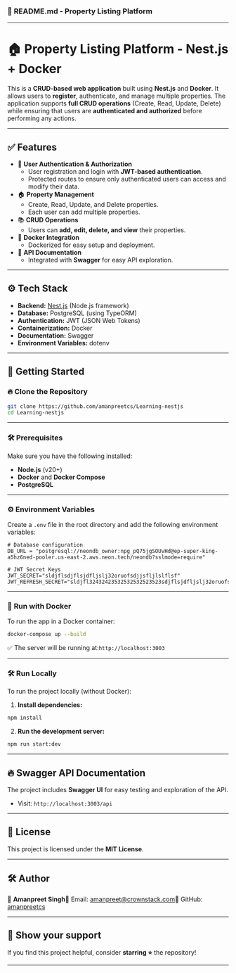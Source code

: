 ### 📄 **README.md - Property Listing Platform**

---

# 🏠 **Property Listing Platform - Nest.js + Docker**

This is a **CRUD-based web application** built using **Nest.js** and **Docker**. It allows users to **register**, authenticate, and manage multiple properties. The application supports **full CRUD operations** (Create, Read, Update, Delete) while ensuring that users are **authenticated and authorized** before performing any actions.

---

## ✅ **Features**

- 🔐 **User Authentication & Authorization**
  - User registration and login with **JWT-based authentication**.
  - Protected routes to ensure only authenticated users can access and modify their data.
- 🏠 **Property Management**
  - Create, Read, Update, and Delete properties.
  - Each user can add multiple properties.
- 📚 **CRUD Operations**
  - Users can **add, edit, delete, and view** their properties.
- 🐳 **Docker Integration**
  - Dockerized for easy setup and deployment.
- 📄 **API Documentation**
  - Integrated with **Swagger** for easy API exploration.

---

## ⚙️ **Tech Stack**

- **Backend:** [Nest.js](https://nestjs.com) (Node.js framework)
- **Database:** PostgreSQL (using TypeORM)
- **Authentication:** JWT (JSON Web Tokens)
- **Containerization:** Docker
- **Documentation:** Swagger
- **Environment Variables:** dotenv

---

## 🚀 **Getting Started**

### 🔥 **Clone the Repository**

```bash
git clone https://github.com/amanpreetcs/Learning-nestjs
cd Learning-nestjs
```

---

### 🛠️ **Prerequisites**

Make sure you have the following installed:

- **Node.js** (v20+)
- **Docker** and **Docker Compose**
- **PostgreSQL**

---

### ⚙️ **Environment Variables**

Create a `.env` file in the root directory and add the following environment variables:

```env
# Database configuration
DB_URL = "postgresql://neondb_owner:npg_pQ75jgSOUvHd@ep-super-king-a5hz6ned-pooler.us-east-2.aws.neon.tech/neondb?sslmode=require"

# JWT Secret Keys
JWT_SECRET="sldjflsdjflsjdfljslj32oruofsdjjsfljlslflsf"
JWT_REFRESH_SECRET="sldjfl32432423532532532523523sdjflsjdfljslj32oruofsdjjsfljlslflsf"
```

---

### 🐳 **Run with Docker**

To run the app in a Docker container:

```bash
docker-compose up --build
```

✅ The server will be running at:`http://localhost:3003`

---

### 🛠️ **Run Locally**

To run the project locally (without Docker):

1. **Install dependencies:**

```bash
npm install
```

2. **Run the development server:**

```bash
npm run start:dev
```

---

## 🔥 **Swagger API Documentation**

The project includes **Swagger UI** for easy testing and exploration of the API.

- Visit: `http://localhost:3003/api`

---

## 📜 **License**

This project is licensed under the **MIT License**.

---

## 🛠️ **Author**

👤 **Amanpreet Singh**📧 Email: [amanpreet@crownstack.com](mailto:amanpreet@crownstack.com)🔗 GitHub: [amanpreetcs](https://github.com/amanpreetcs)

---

## 🌟 **Show your support**

If you find this project helpful, consider **starring ⭐** the repository!

---
